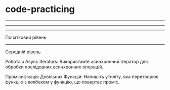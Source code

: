 # code-practicing

<!-- FOR-WARM-UP -->

<!-- 1. Каталог продуктів
   Створіть об'єкт, що представляє каталог продуктів. Кожен продукт має мати назву, ціну, категорію та рейтинг. Реалізуйте наступні функції:

Функцію для додавання нового продукту в каталог.
Функцію, яка повертає масив усіх продуктів певної категорії.
Функцію, яка сортує продукти за ціною або рейтингом у зростаючому або спадаючому порядку. -->

<!-- 2. Журнал студентів
   Створіть об'єкт, що представляє журнал студентів. Кожен студент має ім'я та масив оцінок. Реалізуйте наступні функції:

Функцію для додавання нового студента і його оцінок.
Функцію, яка обчислює середній бал кожного студента.
Функцію, яка виводить ім'я студента з найвищим середнім балом. -->

<!-- 3. Управління тасками
   Створіть об'єкт для управління списком завдань. Кожне завдання має опис, статус (відкрито, в процесі, завершено) і пріоритет. Реалізуйте наступні функції:

Функцію для додавання нового завдання.
Функцію для зміни статусу завдання.
Функцію, яка повертає всі завдання з певним пріоритетом або статусом. -->

<!-- 4. Аналіз даних
   Дано масив об'єктів, де кожен об'єкт представляє даних працівника (ім'я, вік, зарплата). Реалізуйте наступні функції:

Функцію, яка обчислює середню зарплату всіх працівників.
Функцію, яка виводить інформацію про найстаршого працівника.
Функцію, яка повертає масив працівників, зарплата яких вища за середню. -->

<!-- 5. Погода в містах
   Створіть масив об'єктів, де кожен об'єкт представляє погоду в певному місті (назва міста, температура, тип погоди). Реалізуйте наступні функції:

Функцію, яка сортує міста за температурою в зростаючому або спадаючому порядку.
Функцію, яка виводить міста з певним типом погоди. -->

<!-- HARD-LVL -->

<!-- Завдання 1: Система управління бібліотекою
Мета: Створити систему для управління бібліотекою, яка дозволяє керувати книгами та читачами.

Основні вимоги:

Модель книги:
Кожна книга має унікальний ідентифікатор, назву, автора, рік видання, жанр, та статус (доступна, видалена або видається).
Модель читача:
Кожен читач має унікальний ідентифікатор, ім'я, список книг, які він взяв (не більше 3-х одночасно), та історію взяття книг.
Функціональність:
Додавання та видалення книг з бібліотеки.
Реєстрація читачів та ведення їхньої історії взяття книг.
Видача книг читачам (з урахуванням обмеження на кількість одночасно взятих книг).
Повернення книг до бібліотеки та оновлення статусу книги.
Пошук книг за різними критеріями (автор, жанр, статус).
Генерація звітів про книги та читачів (наприклад, найпопулярніші книги, читачі з найбільшою кількістю прочитаних книг). -->

<!-- ОБ'ЄКТАМИ - ГОТОВО -->
<!-- КЛАСАМИ - ГОТОВО -->

<!-- Завдання 2: Система управління замовленнями в ресторані
Мета: Розробити систему для управління замовленнями в ресторані, що дозволить персоналу керувати столиками, меню та замовленнями клієнтів.

Основні вимоги:

Модель столика:
Кожен столик має унікальний ідентифікатор, номер, кількість місць, та статус (зайнятий, вільний).

Модель меню:
Меню складається з категорій (наприклад, напої, основні страви, десерти), кожна категорія містить страви з назвою, ціною та інгредієнтами.

Модель замовлення:
Замовлення включає інформацію про столик, список страв з меню, загальну вартість, та статус замовлення (нове, в процесі, готове до подачі, закрите).

Функціональність:
Додавання, видалення та оновлення страв в меню.

Ведення обліку столиків і їх статусів.

Прийняття замовлень від клієнтів, присвоєння замовлення конкретному столику, та управління статусами замовлень.

Оновлення статусу столиків залежно від замовлень (наприклад, зміна статусу на "зайнятий", коли замовлення прийняте).

Автоматичний розрахунок загальної вартості замовлення з урахуванням страв, які були обрані.

Відображення актуального списку доступних страв з меню для клієнтів.

Можливість відміни замовлення або окремих страв з замовлення до моменту їх приготування.

Генерація звітів про продажі, популярні страви, ефективність обслуговування столиків тощо -->

<!-- НУ ЯКБИ зроблено -->

---

<!-- PROMISES(наконець-то) -->

<!-- Задача 1: Таймер зворотнього відліку

Створіть функцію таймера зворотнього відліку, яка приймає кількість секунд і показує час, що залишився, кожну секунду. Коли час вийде, таймер повинен вивести повідомлення "Час вийшов!". -->

<!-- Задача 2: Запит на отримання даних з затримкою

Симулюйте запит на отримання даних з сервера, використовуючи проміс, який імітує успішний відгук або помилку з певною затримкою. Використовуйте setTimeout для створення затримки.

Особливості:

Функція повинна приймати два аргументи: data (дані, які будуть повернуті у випадку успіху) і delay (затримка в мілісекундах).
Проміс повинен розв'язуватися з даними data після затримки, вказаної в delay.
Додайте можливість симуляції помилки. Проміс повинен бути відхилений з помилкою, якщо передано спеціальний аргумент або умову. -->

<!-- Задача 3: Послідовне виконання промісів з затримкою

Напишіть функцію, яка приймає масив промісів і затримку в мілісекундах. Функція повинна виконувати ці проміси послідовно, з вказаною затримкою між кожним промісом.

Особливості:

Використовуйте async/await для послідовного виконання промісів.
Застосуйте setTimeout для створення затримки між виконаннями промісів.
Кожен проміс у масиві може представляти симульований запит до API з використанням попередньо описаного методу зі затримкою. -->

---

<!-- Задача 1: Сума чисел
Тема: Змінні, Оператори.
Напишіть функцію, яка приймає два числа як аргументи і повертає їх суму. -->

<!-- Задача 2: Перевірка парності
Тема: Умовні оператори.
Напишіть функцію, що приймає число як аргумент і повертає "парне", якщо число парне, і "непарне", якщо число непарне. -->

<!-- Задача 3: Велика літера
Тема: Рядки.
Напишіть функцію, яка перетворює перший символ рядка в верхній регістр. -->

<!-- Задача 4: Максимальне число
Тема: Масиви, Цикли.
Напишіть функцію, яка приймає масив чисел і повертає найбільше число з масиву. -->

<!-- Задача 5: Факторіал числа
Тема: Цикли, Функції.
Напишіть функцію, що обчислює факторіал заданого числа. Нагадуємо, факторіал 5 (означається як 5!) є 1 _ 2 _ 3 _ 4 _ 5 = 120. -->

<!-- Задача 6: Унікальні елементи
Тема: Об'єкти, Масиви.
Напишіть функцію, яка приймає масив і повертає новий масив, що містить тільки унікальні елементи з оригінального масиву. -->

<!-- Задача 7: Підрахунок голосних
Тема: Рядки, Цикли.
Напишіть функцію, яка приймає рядок і повертає кількість голосних букв у рядку. -->

---

Початковий рівень

<!-- Проміси 101: Створіть проміс, який розв'язується через 2 секунди з повідомленням "Hello, Promise!". -->

<!-- Використання setTimeout: Напишіть функцію, що виводить "Hello, World!" через 3 секунди, використовуючи setTimeout. -->

<!-- Перетворення Callback на Проміс: Перепишіть функцію, що приймає callback, використовуючи проміси. -->

<!-- Ланцюжок Промісів: Створіть ланцюжок з трьох промісів, де кожен наступний проміс використовує результат попереднього. -->

<!-- Використання Promise.resolve(): Створіть функцію, що повертає відразу вирішений проміс з результатом "Immediate Resolve".

Використання Promise.reject(): Створіть функцію, що повертає відразу відхилений проміс з помилкою "Immediate Reject". -->

<!-- Базовий Async/Await: Створіть асинхронну функцію, яка використовує await для очікування вирішення промісу, який розв'язується через 2 секунди. -->

<!-- Робота з Promise.all(): Використайте Promise.all, щоб дочекатися вирішення трьох промісів, які розв'язуються через 1, 2 та 3 секунди відповідно. -->

<!-- Встановлення Інтервалу: Напишіть функцію, що виводить повідомлення "Interval Message" кожні 5 секунд, використовуючи setInterval. -->

<!-- Очищення Інтервалу: Створіть таймер, що зупиняється після 10 секунд -->

---

Середній рівень

<!-- Паралельне виконання Промісів: Виконайте масив промісів паралельно і обробіть їх результати, як тільки всі вони розв'язуються. -->

<!-- Обробка помилок у Промісах: Напишіть функцію, що використовує Promise.catch для обробки помилок в промісі. -->

<!-- Генератор Часових Затримок: Створіть генератор, що повертає проміси зі зростаючою затримкою виконання (наприклад, 1с, 2с, 3с). -->

<!-- Асинхронний Інтервал: Реалізуйте функцію, яка імітує setInterval через використання рекурсивного setTimeout. -->

<!-- Обмеження Паралельності Промісів: Напишіть функцію, яка виконує масив промісів з обмеженою кількістю одночасних виконань. -->

<!-- Асинхронне Повторення: Створіть функцію, що повторює асинхронну операцію (наприклад, запит до сервера) до успішного виконання або до досягнення максимальної кількості спроб. -->

Робота з Async Iterators: Використайте асинхронний ітератор для обробки послідовних асинхронних операцій. <!-- тут то, шо на даний момент не потрібно -->

Промісифікація Довільних Функцій: Напишіть утиліту, яка перетворює функцію з колбеком у функцію, що повертає проміс. <!-- начав +- понімати, але НАДТО комплексно -->

<!-- Реалізація Простого Cache з Промісами: Створіть простий кеш для збереження результатів асинхронних операцій. -->

<!-- Використання Promise.race(): Реалізуйте таймаут для проміса, використовуючи Promise.race(), щоб відхилити проміс, якщо він не вирішується вчасно. -->
